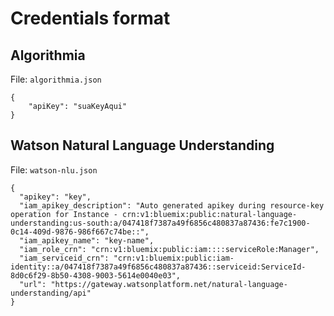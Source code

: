 # Credentials format
## Algorithmia

File: `algorithmia.json`

```
{
    "apiKey": "suaKeyAqui"
}
```

## Watson Natural Language Understanding

File: `watson-nlu.json`

```
{
  "apikey": "key",
  "iam_apikey_description": "Auto generated apikey during resource-key operation for Instance - crn:v1:bluemix:public:natural-language-understanding:us-south:a/047418f7387a49f6856c480837a87436:fe7c1900-0c14-409d-9876-986f667c74be::",
  "iam_apikey_name": "key-name",
  "iam_role_crn": "crn:v1:bluemix:public:iam::::serviceRole:Manager",
  "iam_serviceid_crn": "crn:v1:bluemix:public:iam-identity::a/047418f7387a49f6856c480837a87436::serviceid:ServiceId-8d0c6f29-8b50-4308-9003-5614e0040e03",
  "url": "https://gateway.watsonplatform.net/natural-language-understanding/api"
}
```